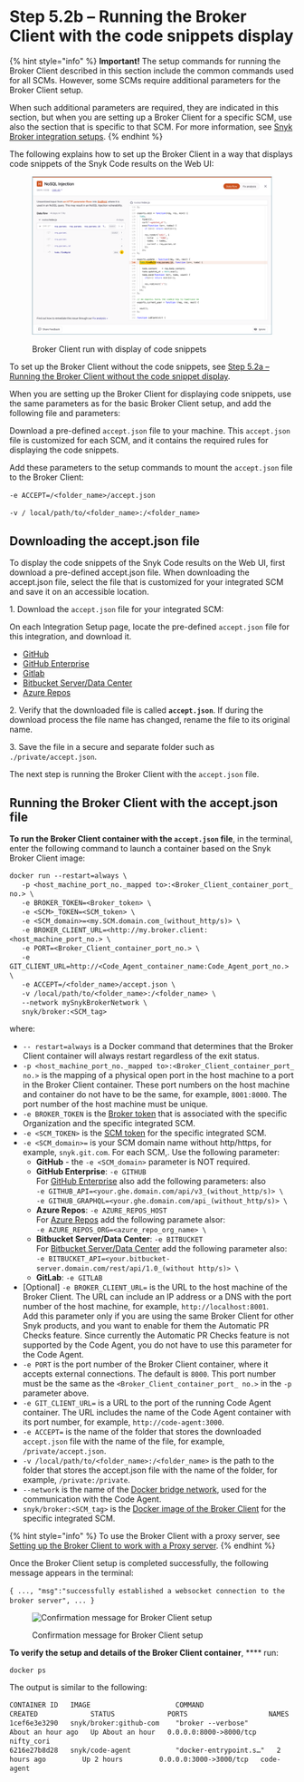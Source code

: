 # Step 5.2b – Running the Broker Client with the code snippets display

{% hint style="info" %}
**Important!** The setup commands for running the Broker Client described in this section include the common commands used for all SCMs. However, some SCMs require additional parameters for the Broker Client setup.

When such additional parameters are required, they are indicated in this section, but when you are setting up a Broker Client for a specific SCM, use also the section that is specific to that SCM. For more information, see [Snyk Broker integration setups](broken-reference).
{% endhint %}

The following explains how to set up the Broker Client in a way that displays code snippets of the Snyk Code results on the Web UI:

<figure><img src="../../../../../.gitbook/assets/Broker - Results - with code snippets (1) (1) (1) (1) (1) (1) (1) (1) (1) (1) (1) (1) (1) (1) (1) (1) (1) (1) (1) (1) (1) (1) (1) (1) (1) (1) (1) (1) (1) (1) (1) (1) (1) (1) (1) (1) (1) (1) (1) (1) (2).png" alt="Broker Client run with display of code snippets"><figcaption><p>Broker Client run with display of code snippets</p></figcaption></figure>

To set up the Broker Client without the code snippets, see [Step 5.2a – Running the Broker Client without the code snippet display](step-5.2a-running-the-broker-client-without-the-code-snippet-display.md).

When you are setting up the Broker Client for displaying code snippets, use the same parameters as for the basic Broker Client setup, and add the following file and parameters:

Download a pre-defined `accept.json` file to your machine. This `accept.json` file is customized for each SCM, and it contains the required rules for displaying the code snippets.

Add these parameters to the setup commands to mount the `accept.json` file to the Broker Client:

`-e ACCEPT=/<folder_name>/accept.json`

`-v / local/path/to/<folder_name>:/<folder_name>`

## **Downloading the accept.json file**

To display the code snippets of the Snyk Code results on the Web UI, first download a pre-defined accept.json file. When downloading the accept.json file, select the file that is customized for your integrated SCM and save it on an accessible location.

1\. Download the `accept.json` file for your integrated SCM:

On each Integration Setup page, locate the pre-defined `accept.json` file for this integration, and download it.

* [GitHub](../../../install-and-configure-snyk-broker/github-install-and-configure-broker/broker-example-set-up-snyk-broker-with-github.md)
* [GitHub Enterprise](../../../install-and-configure-snyk-broker/github-enterprise-install-and-configure-broker/setup-broker-with-github-enterprise.md)
* [Gitlab](../../../install-and-configure-snyk-broker/gitlab-install-and-configure-broker/setup-broker-with-gitlab.md)
* [Bitbucket Server/Data Center](../../../install-and-configure-snyk-broker/bitbucket-server-data-center-install-and-configure-broker/data-center.md)
* [Azure Repos](../../../install-and-configure-snyk-broker/azure-repos-install-and-configure-broker/setup-broker-with-azure-repos.md)

2\. Verify that the downloaded file is called **`accept.json`**. If during the download process the file name has changed, rename the file to its original name.

3\. Save the file in a secure and separate folder such as `./private/accept.json`.

The next step is running the Broker Client with the `accept.json` file.

## **Running the Broker Client with the accept.json file**

**To run the Broker Client container with the `accept.json` file**, in the terminal, enter the following command to launch a container based on the Snyk Broker Client image:

```
docker run --restart=always \
   -p <host_machine_port_no._mapped to>:<Broker_Client_container_port_ no.> \
   -e BROKER_TOKEN=<Broker_token> \
   -e <SCM>_TOKEN=<SCM_token> \
   -e <SCM_domain>=<my.SCM.domain.com_(without_http/s)> \  
   -e BROKER_CLIENT_URL=<http://my.broker.client:<host_machine_port_no.> \
   -e PORT=<Broker_Client_container_port_no.> \
   -e GIT_CLIENT_URL=http://<Code_Agent_container_name:Code_Agent_port_no.> \
   -e ACCEPT=/<folder_name>/accept.json \
   -v /local/path/to/<folder_name>:/<folder_name> \
   --network mySnykBrokerNetwork \
   snyk/broker:<SCM_tag>
```

where:

* `-- restart=always` is a Docker command that determines that the Broker Client container will always restart regardless of the exit status.
* `-p <host_machine_port_no._mapped to>:<Broker_Client_container_port_ no.>` is the mapping of a physical open port in the host machine to a port in the Broker Client container. These port numbers on the host machine and container do not have to be the same, for example, `8001:8000`. The port number of the host machine must be unique.
* `-e BROKER_TOKEN` is the [Broker token](../step-1-obtaining-the-required-tokens-for-the-setup-procedure/obtaining-your-broker-token.md) that is associated with the specific Organization and the specific integrated SCM.
* `-e <SCM_TOKEN>` is the [SCM token](../step-1-obtaining-the-required-tokens-for-the-setup-procedure/obtaining-your-scm-token.md) for the specific integrated SCM.
* `-e <SCM_domain>=` is your SCM domain name without http/https, for example, `snyk.git.com`. For each SCM,. Use the following parameter:
  * **GitHub** - the `-e <SCM_domain>` parameter is NOT required.
  * **GitHub Enterprise**: `-e GITHUB`\
    For [GitHub Enterprise](../../../install-and-configure-snyk-broker/github-enterprise-install-and-configure-broker/setup-broker-with-github-enterprise.md) also add the following parameters: also\
    `-e GITHUB_API=<your.ghe.domain.com/api/v3_(without_http/s)> \`\
    `-e GITHUB_GRAPHQL=<your.ghe.domain.com/api_(without_http/s)> \`
  * **Azure Repos**: `-e AZURE_REPOS_HOST`\
    For [Azure Repos](../../../install-and-configure-snyk-broker/azure-repos-install-and-configure-broker/setup-broker-with-azure-repos.md) add the following paramete alsor:\
    `-e AZURE_REPOS_ORG=<azure_repo_org_name> \`
  * **Bitbucket Server/Data Center**: `-e BITBUCKET`\
    For [Bitbucket Server/Data Center](../../../install-and-configure-snyk-broker/bitbucket-server-data-center-install-and-configure-broker/data-center.md) add the following parameter also:\
    `-e BITBUCKET_API=<your.bitbucket-server.domain.com/rest/api/1.0_(without http/s)> \`
  * **GitLab**: `-e GITLAB`
* \[Optional] `-e BROKER_CLIENT_URL=` is the URL to the host machine of the Broker Client. The URL can include an IP address or a DNS with the port number of the host machine, for example, `http://localhost:8001`.\
  Add this parameter only if you are using the same Broker Client for other Snyk products, and you want to enable for them the Automatic PR Checks feature. Since currently the Automatic PR Checks feature is not supported by the Code Agent, you do not have to use this parameter for the Code Agent.
* `-e PORT` is the port number of the Broker Client container, where it accepts external connections. The default is `8000`. This port number must be the same as the `<Broker_Client_container_port_ no.>` in the `-p` parameter above.
* `-e GIT_CLIENT_URL=` is a URL to the port of the running Code Agent container. The URL includes the name of the Code Agent container with its port number, for example, `http://code-agent:3000`.
* `-e ACCEPT=` is the name of the folder that stores the downloaded `accept.json` file with the name of the file, for example, `/private/accept.json`.
* `-v /local/path/to/<folder_name>:/<folder_name>` is the path to the folder that stores the accept.json file with the name of the folder, for example, `/private:/private`.
* `--network` is the name of the [Docker bridge network](../step-3-creating-a-network-for-the-broker-client-and-code-agent-communication.md), used for the communication with the Code Agent.
* `snyk/broker:<SCM_tag>` is the [Docker image of the Broker Client](step-5.1-downloading-or-updating-the-snyk-broker-client-docker-image.md) for the specific integrated SCM.

{% hint style="info" %}
To use the Broker Client with a proxy server, see [Setting up the Broker Client to work with a Proxy server](setting-up-the-broker-client-to-work-with-a-proxy-server.md).
{% endhint %}

Once the Broker Client setup is completed successfully, the following message appears in the terminal:

`{ ..., "msg":"successfully established a websocket connection to the broker server", ... }`

<figure><img src="../../../../../.gitbook/assets/Broker Client - Setup success message (1).png" alt="Confirmation message for Broker Client setup"><figcaption><p>Confirmation message for Broker Client setup</p></figcaption></figure>

**To verify the setup and details of the Broker Client container**, \*\*\*\* run:

```
docker ps
```

The output is similar to the following:

```
CONTAINER ID   IMAGE                     COMMAND                  CREATED             STATUS             PORTS                    NAMES
1cef6e3e3290   snyk/broker:github-com    "broker --verbose"       About an hour ago   Up About an hour   0.0.0.0:8000->8000/tcp   nifty_cori  
6216e27b8d28   snyk/code-agent           "docker-entrypoint.s…"   2 hours ago         Up 2 hours         0.0.0.0:3000->3000/tcp   code-agent
```
